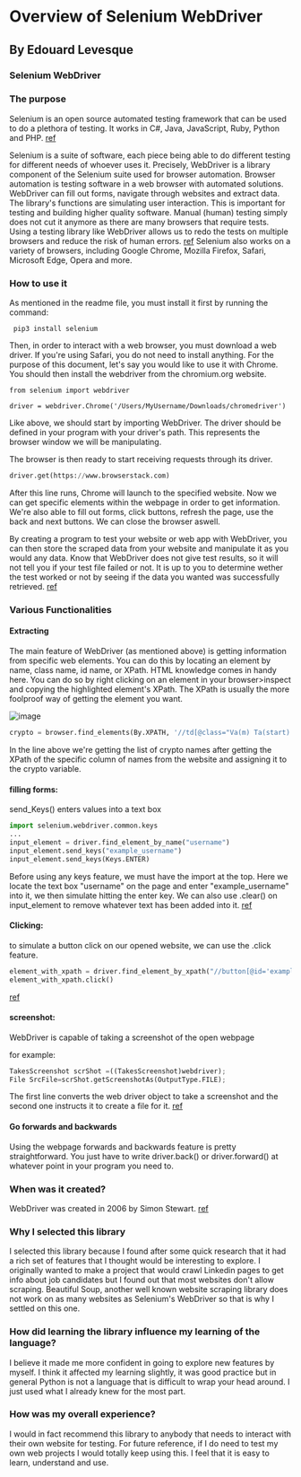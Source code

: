 # Overview of Selenium WebDriver
## By Edouard Levesque

### Selenium WebDriver
### The purpose
Selenium is an open source automated testing framework that can be used to do a plethora of testing. It works in C#, Java, JavaScript, Ruby, Python and PHP. [ref](https://www.alphabold.com/selecting-a-programming-language-for-selenium-webdriver/)

 Selenium is a suite of software, each piece being able to do different testing for different needs of whoever uses it. Precisely, WebDriver is a library component of the Selenium suite used for browser automation.  Browser automation is testing software in a web browser with automated solutions. WebDriver can fill out forms, navigate through websites and extract data. The library's functions are simulating user interaction. This is important for testing and building higher quality software. Manual (human) testing simply does not cut it anymore as there are many browsers that require tests. Using a testing library like WebDriver allows us to redo the tests on multiple browsers and reduce the risk of human errors. [ref](https://www.browserstack.com/guide/what-is-browser-automation)
Selenium also works on a variety of browsers, including Google Chrome, Mozilla Firefox, Safari, Microsoft Edge, Opera and more.

### How to use it 
As mentioned in the readme file, you must install it first by running the command: 
```console
 pip3 install selenium
```
Then, in order to interact with a web browser, you must download a web driver. If you're using Safari, you do not need to install anything. For the purpose of this document, let's say you would like to use it with Chrome. You should then install the webdriver from the chromium.org website.

```console
from selenium import webdriver

driver = webdriver.Chrome('/Users/MyUsername/Downloads/chromedriver')
```
Like above, we should start by importing WebDriver. The driver should be defined in your program with your driver's path. This represents the browser window we will be manipulating. 

The browser is then ready to start receiving requests through its driver. 

```python
driver.get(https://www.browserstack.com)
```
After this line runs, Chrome will launch to the specified website. Now we can get specific elements within the webpage in order to get information. We're also able to fill out forms, click buttons, refresh the page, use the back and next buttons. We can close the browser aswell.

By creating a program to test your website or web app with WebDriver, you can then store the scraped data from your website and manipulate it as you would any data. Know that WebDriver does not give test results, so it will not tell you if your test file failed or not. It is up to you to determine wether the test worked or not by seeing if the data you wanted was successfully retrieved. [ref](https://www.leapwork.com/blog/what-is-webdriver-in-selenium#what-is-selenium-webdriver)

### Various Functionalities

#### Extracting
The main feature of WebDriver (as mentioned above) is getting information from specific web elements. You can do this by locating an element by name, class name, id name, or XPath. HTML knowledge comes in handy here. You can do so by right clicking on an element in your browser>inspect and copying the highlighted element's XPath. The XPath is usually the more foolproof way of getting the element you want.



![image](https://imageupload.io/ib/ZEj44a4UNGLBRmZ_1697063726.png)


```python
crypto = browser.find_elements(By.XPATH, '//td[@class="Va(m) Ta(start) Px(10px) Fz(s)"]')
```

In the line above we're getting the list of crypto names after getting the XPath of the specific column of names from the website and assigning it to the crypto variable.

#### filling forms: 
send_Keys() enters values into a text box
```python
import selenium.webdriver.common.keys
...
input_element = driver.find_element_by_name("username")
input_element.send_keys("example_username")
input_element.send_keys(Keys.ENTER)
```
Before using any keys feature, we must have the import at the top. Here we locate the text box "username" on the page and enter "example_username" into it, we then simulate hitting the enter key. We can also use .clear() on input_element to remove whatever text has been added into it. [ref](https://www.geeksforgeeks.org/send_keys-element-method-selenium-python/)

#### Clicking: 
to simulate a button click on our opened website, we can use the .click feature.

```python
element_with_xpath = driver.find_element_by_xpath("//button[@id='example-button']")
element_with_xpath.click()
```
[ref](https://www.digitalocean.com/community/tutorials/selenium-webdriver)

#### screenshot:

WebDriver is capable of taking a screenshot of the open webpage

for example: 

```python
TakesScreenshot scrShot =((TakesScreenshot)webdriver);
File SrcFile=scrShot.getScreenshotAs(OutputType.FILE);
```

The first line converts the web driver object to take a screenshot and the second one instructs it to create a file for it.
[ref](https://www.browserstack.com/guide/take-screenshots-in-selenium)

#### Go forwards and backwards
Using the webpage forwards and backwards feature is pretty straightforward. You just have to write driver.back() or driver.forward() at whatever point in your program you need to.


### When was it created?

WebDriver was created in 2006 by Simon Stewart. [ref](https://www.webomates.com/blog/software-testing/selenium-testing/)


### Why I selected this library

I selected this library because I found after some quick research that it had a rich set of features that I thought would be interesting to explore. I originally wanted to make a project that would crawl Linkedin pages to get info about job candidates but I found out that most websites don't allow scraping. Beautiful Soup, another well known website scraping library does not work on as many websites as Selenium's WebDriver so that is why I settled on this one.

### How did learning the library influence my learning of the language?

I believe it made me more confident in going to explore new features by myself. I think it affected my learning slightly, it was good practice but in general Python is not a language that is difficult to wrap your head around. I just used what I already knew for the most part.

### How was my overall experience?

I would in fact recommend this library to anybody that needs to interact with their own website for testing. For future reference, if I do need to test my own web projects I would totally keep using this. I feel that it is easy to learn, understand and use.










